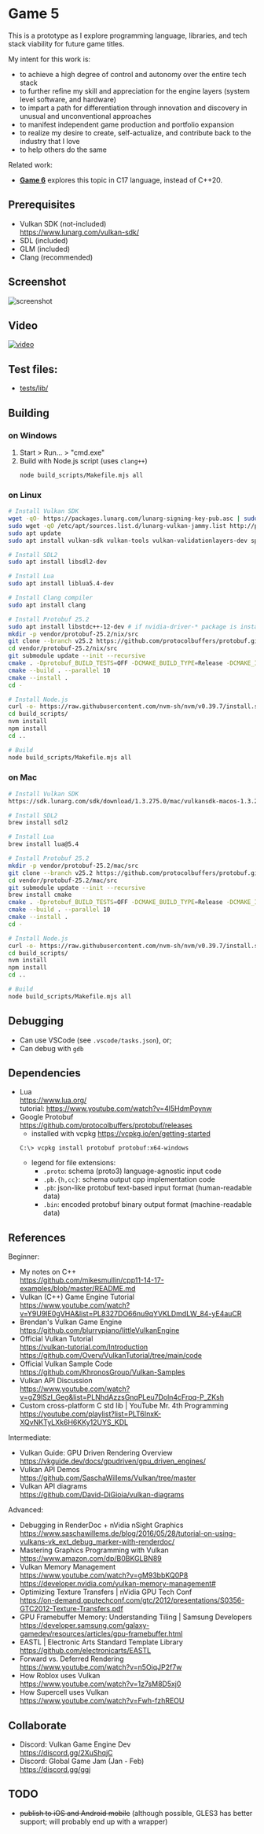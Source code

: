 # Game 5

This is a prototype as I explore programming language, libraries, and tech stack viability for future game titles.

My intent for this work is:
- to achieve a high degree of control and autonomy over the entire tech stack
- to further refine my skill and appreciation for the engine layers (system level software, and hardware)
- to impart a path for differentiation through innovation and discovery in unusual and unconventional approaches
- to manifest independent game production and portfolio expansion
- to realize my desire to create, self-actualize, and contribute back to the industry that I love
- to help others do the same

Related work:
- [**Game 6**](https://github.com/mikesmullin/c17-sdl2-vulkan) explores this topic in C17 language, instead of C++20.

## Prerequisites
- Vulkan SDK (not-included)  
  https://www.lunarg.com/vulkan-sdk/
- SDL (included)
- GLM (included)
- Clang (recommended)

## Screenshot
![screenshot](docs/imgs/screenshot1.png)

## Video
[![video](docs/video/2024-02-25_Pong_test.gif)](docs/video/2024-02-25_Pong_test.mp4)

## Test files:
- [tests/lib/](tests/lib/)

## Building 

### on Windows
1. Start > Run... > "cmd.exe"
2. Build with Node.js script (uses `clang++`)
   ```
   node build_scripts/Makefile.mjs all
   ```

### on Linux
```bash
# Install Vulkan SDK
wget -qO- https://packages.lunarg.com/lunarg-signing-key-pub.asc | sudo tee /etc/apt/trusted.gpg.d/lunarg.asc
sudo wget -qO /etc/apt/sources.list.d/lunarg-vulkan-jammy.list http://packages.lunarg.com/vulkan/lunarg-vulkan-jammy.list
sudo apt update
sudo apt install vulkan-sdk vulkan-tools vulkan-validationlayers-dev spirv-tools

# Install SDL2
sudo apt install libsdl2-dev

# Install Lua
sudo apt install liblua5.4-dev

# Install Clang compiler
sudo apt install clang

# Install Protobuf 25.2
sudo apt install libstdc++-12-dev # if nvidia-driver-* package is installed on Ubuntu, this may be necessary
mkdir -p vendor/protobuf-25.2/nix/src
git clone --branch v25.2 https://github.com/protocolbuffers/protobuf.git vendor/protobuf-25.2/nix/src
cd vendor/protobuf-25.2/nix/src
git submodule update --init --recursive
cmake . -Dprotobuf_BUILD_TESTS=OFF -DCMAKE_BUILD_TYPE=Release -DCMAKE_INSTALL_PREFIX=../ -DCMAKE_C_COMPILER=clang -DCMAKE_CXX_COMPILER=clang++ -DCMAKE_CXX_STANDARD=20
cmake --build . --parallel 10
cmake --install .
cd -

# Install Node.js
curl -o- https://raw.githubusercontent.com/nvm-sh/nvm/v0.39.7/install.sh | bash
cd build_scripts/
nvm install
npm install
cd ..

# Build
node build_scripts/Makefile.mjs all
```

### on Mac
```bash
# Install Vulkan SDK
https://sdk.lunarg.com/sdk/download/1.3.275.0/mac/vulkansdk-macos-1.3.275.0.dmg

# Install SDL2
brew install sdl2

# Install Lua
brew install lua@5.4

# Install Protobuf 25.2
mkdir -p vendor/protobuf-25.2/mac/src
git clone --branch v25.2 https://github.com/protocolbuffers/protobuf.git vendor/protobuf-25.2/mac/src
cd vendor/protobuf-25.2/mac/src
git submodule update --init --recursive
brew install cmake
cmake . -Dprotobuf_BUILD_TESTS=OFF -DCMAKE_BUILD_TYPE=Release -DCMAKE_INSTALL_PREFIX=../ -DCMAKE_C_COMPILER=clang -DCMAKE_CXX_COMPILER=clang++ -DCMAKE_CXX_STANDARD=20
cmake --build . --parallel 10
cmake --install .
cd -

# Install Node.js
curl -o- https://raw.githubusercontent.com/nvm-sh/nvm/v0.39.7/install.sh | bash
cd build_scripts/
nvm install
npm install
cd ..

# Build
node build_scripts/Makefile.mjs all
```

## Debugging
- Can use VSCode (see `.vscode/tasks.json`), or;
- Can debug with `gdb`

## Dependencies
- Lua  
  https://www.lua.org/  
  tutorial: https://www.youtube.com/watch?v=4l5HdmPoynw
- Google Protobuf  
  https://github.com/protocolbuffers/protobuf/releases
  - installed with vcpkg https://vcpkg.io/en/getting-started
  ```
  C:\> vcpkg install protobuf protobuf:x64-windows
  ```
  - legend for file extensions:
    - `.proto`: schema (proto3) language-agnostic input code
    - `.pb.{h,cc}`: schema output cpp implementation code
    - `.pb`: json-like protobuf text-based input format (human-readable data)
    - `.bin`: encoded protobuf binary output format (machine-readable data)

## References

Beginner:
- My notes on C++  
  https://github.com/mikesmullin/cpp11-14-17-examples/blob/master/README.md
- Vulkan (C++) Game Engine Tutorial  
  https://www.youtube.com/watch?v=Y9U9IE0gVHA&list=PL8327DO66nu9qYVKLDmdLW_84-yE4auCR
- Brendan's Vulkan Game Engine  
  https://github.com/blurrypiano/littleVulkanEngine
- Official Vulkan Tutorial  
  https://vulkan-tutorial.com/Introduction  
  https://github.com/Overv/VulkanTutorial/tree/main/code
- Official Vulkan Sample Code  
  https://github.com/KhronosGroup/Vulkan-Samples
- Vulkan API Discussion  
  https://www.youtube.com/watch?v=gZ9lSzI_Geg&list=PLNhdAzzsGnqPLeu7Doln4cFrpq-P_ZKsh
- Custom cross-platform C std lib | YouTube Mr. 4th Programming  
  https://youtube.com/playlist?list=PLT6InxK-XQvNKTyLXk6H6KKy12UYS_KDL

Intermediate:
- Vulkan Guide: GPU Driven Rendering Overview  
  https://vkguide.dev/docs/gpudriven/gpu_driven_engines/
- Vulkan API Demos  
  https://github.com/SaschaWillems/Vulkan/tree/master
- Vulkan API diagrams  
  https://github.com/David-DiGioia/vulkan-diagrams

Advanced:
- Debugging in RenderDoc + nVidia nSight Graphics  
  https://www.saschawillems.de/blog/2016/05/28/tutorial-on-using-vulkans-vk_ext_debug_marker-with-renderdoc/
- Mastering Graphics Programming with Vulkan  
  https://www.amazon.com/dp/B0BKGLBN89
- Vulkan Memory Management  
  https://www.youtube.com/watch?v=gM93bbKQ0P8  
  https://developer.nvidia.com/vulkan-memory-management#
- Optimizing Texture Transfers | nVidia GPU Tech Conf  
  https://on-demand.gputechconf.com/gtc/2012/presentations/S0356-GTC2012-Texture-Transfers.pdf
- GPU Framebuffer Memory: Understanding Tiling | Samsung Developers  
  https://developer.samsung.com/galaxy-gamedev/resources/articles/gpu-framebuffer.html
- EASTL | Electronic Arts Standard Template Library  
  https://github.com/electronicarts/EASTL
- Forward vs. Deferred Rendering  
  https://www.youtube.com/watch?v=n5OiqJP2f7w
- How Roblox uses Vulkan  
  https://www.youtube.com/watch?v=1z7sM8D5xj0
- How Supercell uses Vulkan  
  https://www.youtube.com/watch?v=Fwh-fzhREOU

## Collaborate

- Discord: Vulkan Game Engine Dev  
  https://discord.gg/2XuShqjC
- Discord: Global Game Jam (Jan - Feb)  
  https://discord.gg/ggj

## TODO

- ~~publish to iOS and Android mobile~~ (although possible, GLES3 has better support; will probably end up with a wrapper)